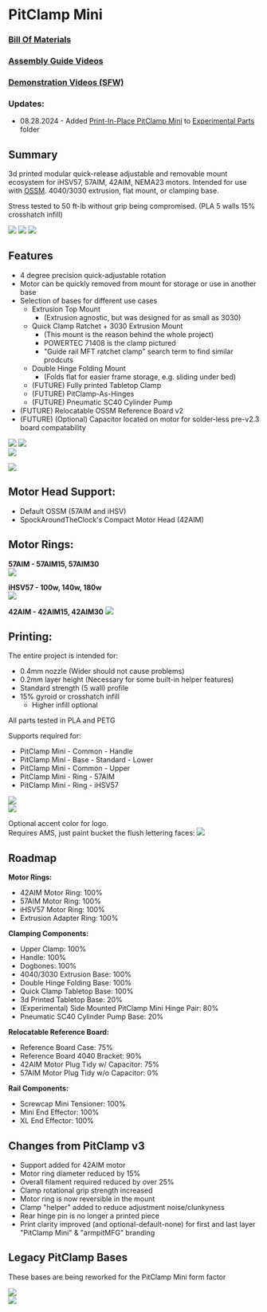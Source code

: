 # PitClamp Mini

### [Bill Of Materials](BOM.md)  

### [Assembly Guide Videos](ASSEMBLY_GUIDES.md)

### [Demonstration Videos (SFW)](DEMONSTRATION_VIDEOS.md)

### Updates:
  - 08.28.2024 - Added [Print-In-Place PitClamp Mini](/Files/Experimental/Print%20In%20Place/) to [Experimental Parts](/Files/Experimental/) folder

## Summary    
3d printed modular quick-release adjustable and removable mount ecosystem for iHSV57, 57AIM, 42AIM, NEMA23 motors. Intended for use with [OSSM](https://www.researchanddesire.com/open-source-sex-machine). 4040/3030 extrusion, flat mount, or clamping base.  

Stress tested to 50 ft-lb without grip being compromised. (PLA 5 walls 15% crosshatch infill)

![](Images/Renders/Primary/Parts%20Only.png)
![](Images/Renders/Primary/Closed.png)
![](Images/Renders/Primary/Removed.png)
<!-- ![](Images/Renders/View%203/PitClamp%20Mini%20-%2057AIM%20-%20Clamp%20Only.png) -->
<!-- ![](Images/Renders/View%203/PitClamp%20Mini%20-%2057AIM%20-%20Complete.png) -->
<!-- ![](Images/Renders/View%201/PitClamp%20Mini%20-%2057AIM%20-%20Fully%20Open.png) -->
<!-- ![](Images/Renders/View%201/PitClamp%20Mini%20-%2042AIM%20-%20Complete.png) -->


## Features  
  - 4 degree precision quick-adjustable rotation
  - Motor can be quickly removed from mount for storage or use in another base
  - Selection of bases for different use cases
    - Extrusion Top Mount
      - (Extrusion agnostic, but was designed for as small as 3030)
    - Quick Clamp Ratchet + 3030 Extrusion Mount
      - (This mount is the reason behind the whole project)
      - POWERTEC 71408 is the clamp pictured
      - "Guide rail MFT ratchet clamp" search term to find similar prodcuts
    - Double Hinge Folding Mount
       - (Folds flat for easier frame storage, e.g. sliding under bed)
    - (FUTURE) Fully printed Tabletop Clamp
    - (FUTURE) PitClamp-As-Hinges
    - (FUTURE) Pneumatic SC40 Cylinder Pump
  - (FUTURE) Relocatable OSSM Reference Board v2
  - (FUTURE) (Optional) Capacitor located on motor for solder-less pre-v2.3 board compatability  


<!-- ![](Images/Photos/PitClamp%20Mini%2057AIM30%204040%20Extrusion.jpg)  
![](Images/Photos/PitClamp%20Mini%2057AIM30%204040%20Extrusion%20Front.jpg)  -->
![](Images/Photos/PitClamp%20Mini%20Double%20Hinge%20Under%20Bed%20Storage.jpg)
![](Images/Photos/PitClamp%20Mini%20Desk%20Clamp%20Basic.jpg)  
![](Images/Photos/PitClamp%20Mini%20Minimal%20Clamp%20Components.jpg)  
<!-- ![](Images/Photos/PitClamp%20Mini%2057AIM30%203030%20Extrusion%20Modular.jpg) -->
![](Images/Photos/PitClamp%20Mini%2057AIM30%203030%20Extrusion%20Modular%20Packed.jpg)

## Motor Head Support:
  - Default OSSM (57AIM and iHSV)
  - SpockAroundTheClock's Compact Motor Head (42AIM)


## Motor Rings:

**57AIM - 57AIM15, 57AIM30**  
![](Images/Renders/View%204/PitClamp%20Mini%20-%2057AIM%20-%20Without%20Head.png)  
<!-- ![](Images/Renders/View%201/PitClamp%20Mini%20-%2057AIM%20-%20Complete.png)   -->
**iHSV57 -  100w, 140w, 180w**  
![](Images/Renders/View%204/PitClamp%20Mini%20-%20iHSV57%20-%20Without%20Head.png)  
<!-- ![](Images/Renders/View%201/PitClamp%20Mini%20-%20iHSV57%20-%20Complete.png)   -->
**42AIM - 42AIM15, 42AIM30**
![](Images/Renders/View%204/PitClamp%20Mini%20-%2042AIM%20-%20Without%20Head.png)  
<!-- ![](Images/Renders/View%201/PitClamp%20Mini%20-%2042AIM%20-%20Complete.png)   -->


## Printing:
The entire project is intended for:  
  - 0.4mm nozzle (Wider should not cause problems)
  - 0.2mm layer height (Necessary for some built-in helper features)
  - Standard strength (5 wall) profile
  - 15% gyroid or crosshatch infill
    - Higher infill optional

All parts tested in PLA and PETG  

Supports required for:
  - PitClamp Mini - Common - Handle
  - PitClamp Mini - Base - Standard - Lower
  - PitClamp Mini - Common - Upper
  - PitClamp Mini - Ring - 57AIM
  - PitClamp Mini - Ring - iHSV57

![](Images/Print/PitClamp%20Mini.png)  
![](Images/Print/PitClamp%20Mini%20-%20Rings.png)  

Optional accent color for logo.  
Requires AMS, just paint bucket the flush lettering faces:
![](Images/Print/PitClamp%20Mini%20Branding.png)  

## Roadmap  
**Motor Rings:**
  - 42AIM Motor Ring: 100%  
  - 57AIM Motor Ring: 100%
  - iHSV57 Motor Ring: 100%
  - Extrusion Adapter Ring: 100%

**Clamping Components:**
  - Upper Clamp: 100%  
  - Handle: 100%  
  - Dogbones: 100% 
  - 4040/3030 Extrusion Base: 100%
  - Double Hinge Folding Base: 100%
  - Quick Clamp Tabletop Base: 100%
  - 3d Printed Tabletop Base: 20%
  - (Experimental) Side Mounted PitClamp Mini Hinge Pair: 80%
  - Pneumatic SC40 Cylinder Pump Base: 20%

**Relocatable Reference Board:**
  - Reference Board Case: 75%  
  - Reference Board 4040 Bracket: 90%
  - 42AIM Motor Plug Tidy w/ Capacitor: 75%
  - 57AIM Motor Plug Tidy w/o Capacitor: 0%

**Rail Components:**
  - Screwcap Mini Tensioner: 100%
  - Mini End Effector: 100%
  - XL End Effector: 100%

## Changes from PitClamp v3 
  - Support added for 42AIM motor  
  - Motor ring diameter reduced by 15%  
  - Overall filament required reduced by over 25%  
  - Clamp rotational grip strength increased
  - Motor ring is now reversible in the mount  
  - Clamp "helper" added to reduce adjustment noise/clunkyness  
  - Rear hinge pin is no longer a printed piece
  - Print clarity improved (and optional-default-none) for first and last layer "PitClamp Mini" & "armpitMFG" branding  


## Legacy PitClamp Bases
These bases are being reworked for the PitClamp Mini form factor

![](Images/Renders/Base%20Concepts/SC40%20Pneumatic%20Air%20Cylinder%20Base.png)  
![](Images/Renders/Base%20Concepts/Tabletop%20Fully%203d%20Printed%20Base.png)  
